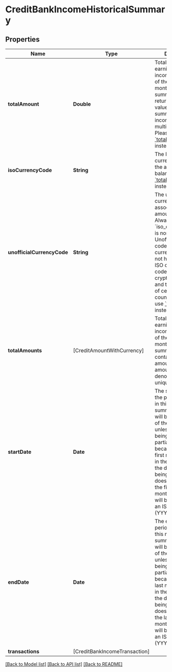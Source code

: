 # CreditBankIncomeHistoricalSummary

## Properties
Name | Type | Description | Notes
------------ | ------------- | ------------- | -------------
**totalAmount** | **Double** | Total amount of earnings for the income source(s) of the user for the month in the summary. This may return an incorrect value if the summary includes income sources in multiple currencies. Please use [&#x60;total_amounts&#x60;](https://plaid.com/docs/api/products/income/#credit-bank_income-get-response-bank-income-items-bank-income-sources-historical-summary-total-amounts) instead. | [optional] 
**isoCurrencyCode** | **String** | The ISO 4217 currency code of the amount or balance. Please use [&#x60;total_amounts&#x60;](https://plaid.com/docs/api/products/income/#credit-bank_income-get-response-bank-income-items-bank-income-sources-historical-summary-total-amounts) instead. | [optional] 
**unofficialCurrencyCode** | **String** | The unofficial currency code associated with the amount or balance. Always &#x60;null&#x60; if &#x60;iso_currency_code&#x60; is non-null. Unofficial currency codes are used for currencies that do not have official ISO currency codes, such as cryptocurrencies and the currencies of certain countries. Please use [&#x60;total_amounts&#x60;](https://plaid.com/docs/api/products/income/#credit-bank_income-get-response-bank-income-items-bank-income-sources-historical-summary-total-amounts) instead. | [optional] 
**totalAmounts** | [CreditAmountWithCurrency] | Total amount of earnings for the income source(s) of the user for the month in the summary. This can contain multiple amounts, with each amount denominated in one unique currency. | [optional] 
**startDate** | **Date** | The start date of the period covered in this monthly summary. This date will be the first day of the month, unless the month being covered is a partial month because it is the first month included in the summary and the date range being requested does not begin with the first day of the month. The date will be returned in an ISO 8601 format (YYYY-MM-DD). | [optional] 
**endDate** | **Date** | The end date of the period included in this monthly summary. This date will be the last day of the month, unless the month being covered is a partial month because it is the last month included in the summary and the date range being requested does not end with the last day of the month. The date will be returned in an ISO 8601 format (YYYY-MM-DD). | [optional] 
**transactions** | [CreditBankIncomeTransaction] |  | [optional] 

[[Back to Model list]](../README.md#documentation-for-models) [[Back to API list]](../README.md#documentation-for-api-endpoints) [[Back to README]](../README.md)



